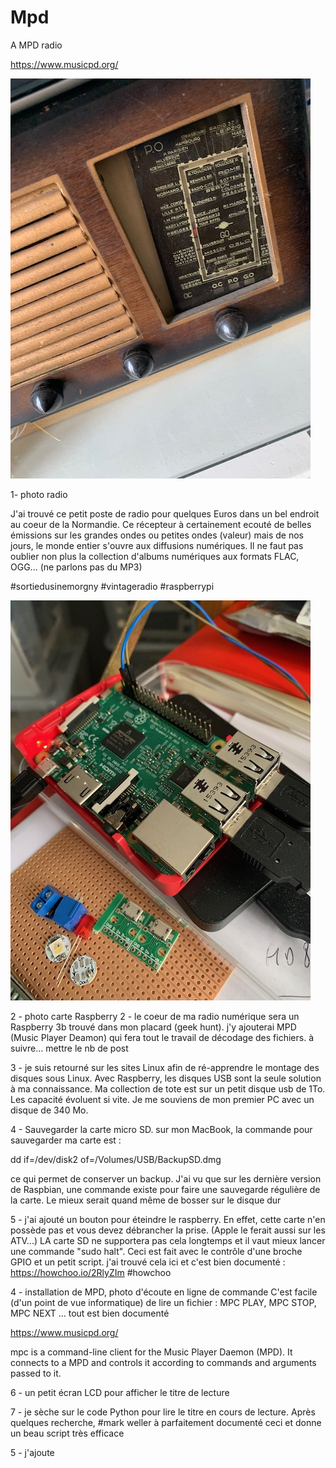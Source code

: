 # Mpd
A MPD radio

 https://www.musicpd.org/
 
 ![01_Radio.jpeg](/Picts/01_Radio.jpeg)

1- photo radio

J'ai trouvé ce petit poste de radio pour quelques Euros dans un bel endroit au coeur de la  Normandie. 
Ce récepteur à certainement ecouté de belles émissions sur les grandes ondes ou petites ondes (valeur) mais de nos jours, le monde entier s'ouvre aux diffusions numériques. Il ne faut pas oublier non plus la collection d'albums numériques aux formats FLAC, OGG... (ne parlons pas du MP3)

#sortiedusinemorgny
#vintageradio
#raspberrypi





 ![02_Raspi.jpeg](/Picts/02_Raspi.jpeg)

2 - photo carte Raspberry
2 - le coeur de ma radio numérique sera un Raspberry 3b trouvé dans mon placard (geek hunt). j'y ajouterai MPD (Music Player Deamon) qui fera tout le travail de décodage des fichiers.
à suivre... mettre le nb de post


3 - je suis retourné sur les sites Linux afin de ré-apprendre le montage des disques sous Linux. Avec Raspberry, les disques USB sont la seule solution à ma connaissance.
Ma collection de tote est sur un petit disque usb de 1To. Les capacité évoluent si vite. Je me souviens de mon premier PC avec un disque de 340 Mo.

4 -
Sauvegarder la carte micro SD. 
sur mon MacBook, la commande pour sauvegarder ma carte est :

dd if=/dev/disk2 of=/Volumes/USB/BackupSD.dmg

ce qui permet de conserver un backup. J'ai vu que sur les dernière version de Raspbian, une commande existe pour faire une sauvegarde régulière de la carte.
Le mieux serait quand même de bosser sur le disque dur

5 - j'ai ajouté un bouton pour éteindre le raspberry. En effet, cette carte n'en possède pas et vous devez débrancher la prise. (Apple le ferait aussi sur les ATV...)
LA carte SD ne supportera pas cela longtemps et il vaut mieux lancer une commande "sudo halt". Ceci est fait avec le contrôle d'une broche GPIO et un petit script.
j'ai trouvé cela ici et c'est bien documenté : https://howchoo.io/2RlyZIm
#howchoo


4 - installation de MPD, photo d'écoute en ligne de commande
C'est facile (d'un point de vue informatique) de lire un fichier : MPC PLAY, MPC STOP, MPC NEXT ... tout est bien documenté

https://www.musicpd.org/

mpc is a command-line client for the Music Player Daemon (MPD). It connects to a MPD and controls it according to commands and arguments passed to it. 




6 - un petit écran LCD pour afficher le titre de lecture


7 - je sèche sur le code Python pour lire le titre en cours de lecture. Après quelques recherche, #mark weller à parfaitement documenté ceci et donne un beau script très efficace











5 - j'ajoute 




